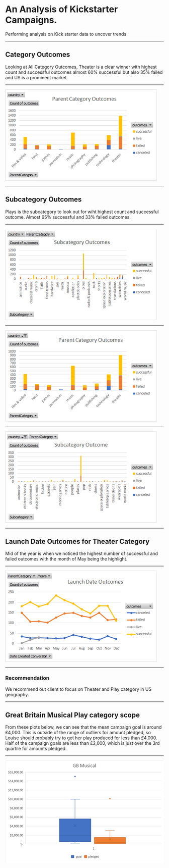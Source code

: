 # An Analysis of Kickstarter Campaigns.
Performing analysis on Kick starter data to uncover trends
___
## Category Outcomes
Looking at All Category Outcomes, Theater is a clear winner with highest count and successful outcomes almost 60% successful but also 35% failed and US is a prominent market.
___
![All Category Outcomes](https://github.com/ysbcode/kickstarter-analysis/blob/main/All%20Category%20Outcomes.png?raw=true)
___
## Subcategory Outcomes
Plays is the subcategory to look out for wiht highest count and successful outcome. Almost 65% successful and 33% failed outcomes.
___
![All Subcategory Outcomes](https://github.com/ysbcode/kickstarter-analysis/blob/main/All%20Subcategory%20Outcomes.png?raw=true)
___
![US Parent Category Outcomes](https://github.com/ysbcode/kickstarter-analysis/blob/main/Parent%20Category%20Outcomes.png?raw=true)
___
![US SubCategory Outcomes](https://github.com/ysbcode/kickstarter-analysis/blob/main/Subcategory%20Outcomes.png?raw=true)
___
## Launch Date Outcomes for Theater Category
Mid of the year is when we noticed the highest number of successful and failed outcomes with the month of May being the highlight.
___
![Launch Date Outcomes](https://github.com/ysbcode/kickstarter-analysis/blob/main/Launch%20Date%20Outcomes.png?raw=true)
___
### Recommendation
We recommend out client to focus on Theater and Play category in US geography.
___
## Great Britain Musical Play category scope
From these plots below, we can see that the mean campaign goal is around £4,000. This is outside of the range of outliers for amount pledged, so Louise should probably try to get her play produced for less than £4,000. Half of the campaign goals are less than £2,000, which is just over the 3rd quartile for amounts pledged.
___
![GB Musical Box Plot](https://github.com/ysbcode/kickstarter-analysis/blob/main/GB%20Musical%20Box%20Plot.png?raw=true)

